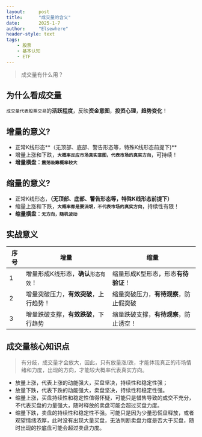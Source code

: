 ```yaml
---
layout: 	post
title: 		"成交量的含义"
date:       2025-1-7
author: 	"Elsewhere"
header-style: text
tags:
    - 股票
    - 基本认知
    - ETF
---
```


> 成交量有什么用？



## 为什么看成交量

 `成交量代表股票交易`的**活跃程度**，反映**资金意图**，**投资心理**，**趋势变化**！



## 增量的意义?

- 正常K线形态**（无顶部、底部、警告形态等，特殊K线形态前提下)**
- 增量上涨和下跌，**`大概率反应市场真实意图，代表市场的真实方向`**，可持续！     
- **增量横盘：`震荡吸筹概率较大`**    



## 缩量的意义?

- 正常K线形态，**（无顶部、底部、警告形态等，特殊K线形态前提下）**   
- 缩量上涨和下跌，**`大概率都是要流氓，不代表市场的真实方向`**，持续性有限！    
- **缩量横盘：`无方向，随机波动`**



## 实战意义

| 序号 | 增量                                | 缩量                               |
| ---- | ----------------------------------- | ---------------------------------- |
| 1    | 增量形成K线形态，**确认**`形态有效`！ | 缩量形成K型形态，形态**有待验证**！ |
| 2    | 增量突破压力，**有效突破**，上行趋势！ | 缩量突破压力，**有待观察**，防止假突破 |
| 3    | 增量跌破支撑，**有效跌破**，下行趋势 | 缩量跌破支撑，**有待观察**，防止诱空！ |



## 成交量核心知识点

> 有分歧，成交量才会放大，因此，只有放量涨/跌，才能体现真正的市场情绪和力度，出现的方向，才能较大概率代表真实方向。

- 放量上涨，代表上涨的动能强大，买盘坚决，持续性和稳定性强；
- 放量下跌，代表下跌的动能强大，卖盘坚决，持续性和稳定性强。
- 缩量上涨，买盘持续性和稳定性值得怀疑，可能只是惜售导致的成交不充分，不代表买盘的力量强大，随时释放的卖盘可能会超过买盘力度。
- 缩量下跌，卖盘的持续性和稳定性不强。可能只是因为少量恐慌盘释放，或者观望情绪浓厚，此时没有出现大量买盘，无法判断卖盘力度是否大于买盘，随时出现的抄底盘可能会超过卖盘力度。
